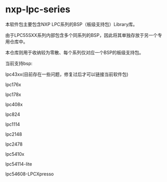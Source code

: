 # nxp-lpc-series


本软件包主要包含NXP LPC系列的BSP（板级支持包）Library库。

由于LPC55SXX系列内部包含多个同系列的BSP，因此将其单独存放于另一个专用仓库中。

本仓库则用于收纳较为零散、每个系列仅对应一个BSP的板级支持包。

当前支持bsp:

lpc43xx(目前存在一些问题，修复过后才可以链接当前软件包)

lpc176x

lpc178x

lpc408x

lpc824

lpc1114

lpc2148

lpc2478

lpc5410x

lpc54114-lite

lpc54608-LPCXpresso